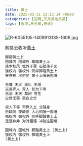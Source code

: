 ```yaml
---
title: 黄土
date: 2025-03-31 13:15:14 +0800
categories: [招魂,天灵灵地灵灵]
tags: [香港,黑金属,粤语]
---
```


![R-6055105-1409913135-1609.jpg](https://b2.235421.xyz/pic/2025/03/3b53cea25baa58277be7efe84b0d2fd0.jpg)

网易云收听[黄土](https://music.163.com/song?id=29764205&userid=1623945853)

```txt
脚踏黄土上
围城内 围城外 脚踏黄土上
落木秋风 城外千里 石壁落千丈
强权内 强权外 同样脚踏黄土上
天苍苍 地茫茫 黄土上隔著围墙

无情 无义 无仇 无恨
天意弄人 弄人 轮为下等
无法 无天 莫问 苍生
尘世无需 黑白之分

视人下等 带罪入土 业随身
曰缺阴 夜缺阳 人心相隔一面墙
强权内 强权外 同样脚踏黄土上
是是非非 对对错错 冲破这围墙

围城内 围城外 脚踏黄土上 (黄土上)
强权内 强权外 脚踏黄土上
(黄土上)
```